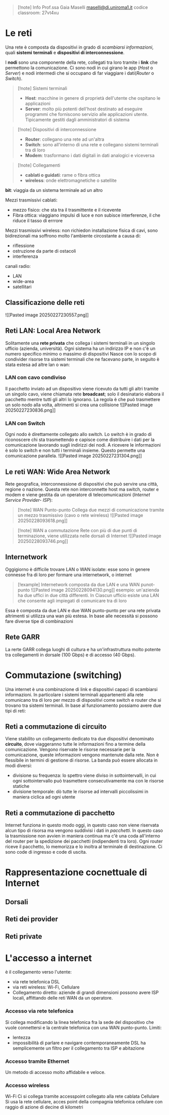 >[!note] Info
>Prof.ssa Gaia Maselli
>maselli@di.uniroma1.it
>codice classroom: 27vt4xu
# Le reti
Una rete è composta da dispositivi in grado di *scambiarsi informazioni*, quali **sistemi** **terminali** e **dispositivi di interconnessione**. 

I **nodi** sono una componente della rete, collegati tra loro tramite i **link** che permettono la comunicazione. Ci sono nodi in cui girano le app (*Host* o *Server*) e nodi intermedi  che si occupano di far viaggiare i dati(*Router* o *Switch*).

>[!note] Sistemi terminali
>- **Host**: macchine in genere di proprietà dell'utente che ospitano le applicazioni
>- **Server**: molto più potenti dell'host destinato ad eseguire programmi che forniscono servizio alle applicazioni utente. Tipicamente gestiti dagli amministratori di sistema

>[!note] Dispositivi di interconnessione
>- **Router**: collegano una rete ad un'altra
> - **Switch**: sono all'interno di una rete e collegano sistemi terminali tra di loro
>- **Modem**: trasformano i dati digitali in dati analogici e viceversa

>[!note] Collegamenti
>- **cablati o guidati**: rame o fibra ottica
>- **wireless**: onde elettromagnetiche o satellite

**bit**: viaggia da un sistema terminale ad un altro

Mezzi trasmissivi cablati:
- mezzo fisico: che sta tra il trasmittente e il ricevente
- Fibra ottica: viaggiano impulsi di luce e non subisce interferenze, il che riduce il tasso di errrore

Mezzi trasmissivi wireless:
non richiedon installazione fisica di cavi, sono bidirezionali ma soffrono molto l'ambiente circostante a causa di:
- riflessione
- ostruzione da parte di ostacoli
- interferenza

canali radio:
- LAN
- wide-area
- satellitari

## Classificazione delle reti
![[Pasted image 20250227230557.png]]

## Reti LAN: Local Area Network
Solitamente una **rete privata** che collega i sistemi terminali in un singolo ufficio (azienda, università). Ogni sistema ha un indirizzo IP e non c'è un numero specifico minimo o massimo di dispositivi
Nasce con lo scopo di condivider risorse tra sistemi terminali che ne facevano parte, in seguito è stata estesa ad altre lan o wan:

### LAN con cavo condiviso
Il pacchetto inviato ad un dispositivo viene ricevuto da tutti gli altri tramite un singolo cavo, viene chiamata rete **broadcast**; solo il desinatario elabora il pacchetto mentre tutti gli altri lo ignorano. La regola è che può trasmettere un solo nodo alla volta, altrimenti si crea una collisione
![[Pasted image 20250227230836.png]]

### LAN con Switch
Ogni nodo è direttamente collegato allo switch. Lo switch è in grado di riconoscere chi sta trasmettendo e capisce come distribuire i dati per la comunicazione lavorando sugli indirizzi dei nodi. A ricevere le informazioni è solo lo switch e non tutti i terminali insieme. Questo permette una comunicazione parallela.
![[Pasted image 20250227231304.png]]

## Le reti WAN: Wide Area Network
Rete geografica, interconnessione di dispositivi che può servire una città, regione o nazione. Questa rete non interconnette host ma switch, router e modem e viene gestita da un operatore di telecomunicazioni (*Internet Service Provider- ISP*):
 >[!note]  WAN Punto-punto
> Collega due mezzi di comunicazione tramite un mezzo trasmissivo (cavo o rete wireless)
> ![[Pasted image 20250228093618.png]]

>[!note] WAN a commutazione
>Rete con più di due punti di terminazione, viene utilizzata nelle dorsali di Internet
>![[Pasted image 20250228093746.png]]
## Internetwork 
Oggigiorno è difficile trovare LAN o WAN isolate: esse sono in genere connesse fra di loro per formare una internetwork, o internet
>[!example] Internetwork composta da due LAN e una WAN punot-punto
>![[Pasted image 20250228094130.png]]
>esempio: un'azienda ha due uffici in due città differenti. In Ciascun ufficio esiste una LAN che consente agli impiegati di comunicare tra di loro


Essa è composta da due LAN e due WAN punto-punto per una rete privata altrimenti si utilizza una wan più estesa. In base alle necessità si possono fare diverse tipe di combinazioni
## Rete GARR 
La rerte GARR collega luoghi di cultura e ha un'infrastruttura molto potente tra collegamenti in dorsale (100 Gbps) e di accesso (40 Gbps). 

# Commutazione (switching)
Una internet è una combinazione di link e dispositivi capaci di scambiarsi informazioni. In particolare i sistemi terminali appartenenti alla rete comunicano tra di loro per mezzo di dispositivi come switch e router che si trovano tra sistemi terminali.
In base al funzionamento possiamo avere due tipi di reti:
## Reti a commutazione di circuito
Viene stabilito un collegamento dedicato tra due dispositivi denominato **circuito**, dove viaggeranno tutte le informazioni fino a termine della comunicazione. Vengono riservate le risorse necessarie per la comunicazione, queste informazioni vengono mantenute dalla rete. Non è flessibile in termini di gestione di risorse.
La banda può essere allocata in modi diversi:
- divisione su frequenza: lo spettro viene diviso in sottointervalli, in cui ogni sottointervallo può trasmettere consecutivamente ma con le risorse statiche
- divisione temporale: dò tutte le risorse ad intervalli piccolissimi in maniera ciclica ad ogni utente

## Reti a commutazione di pacchetto
Internet funziona in questo modo oggi, in questo caso non viene riservata alcun tipo di risorsa ma vengono suddivisi i dati in *pacchetti*. In questo caso la trasmissione non avvien in maniera continua ma c'è una coda all'interno del router per la spedizione dei pacchetti (indipendenti tra loro). Ogni router riceve il pacchetto, lo memorizza e lo inoltra al terminale di destinazione. Ci sono code di ingresso e code di uscita.

# Rappresentazione cocnettuale di Internet

## Dorsali
## Reti dei provider
## Reti private
# L'accesso a internet
è il collegamento verso l'utente:
- via rete telefonica DSL
- via reti wireless: Wi-Fi, Cellulare
- Collegamento diretto: aziende di grandi dimensioni possono avere ISP locali, affittando delle reti WAN da un operatore.

### Accesso via rete telefonica
Si collega modificando la linea telefonica fra la sede del dispositivo che vuole connettersi e la centrale telefonica con una WAN punto-punto.
Limiti:
- lentezza
- impossibilità di parlare e navigare contemporaneamente
DSL ha semplicemente un filtro per il collegamento tra ISP e abitazione

### Accesso tramite Ethernet
Un metodo di accesso molto affidabile e veloce.
### Accesso wireless
Wi-Fi
 Ci si collega tramite accesspoint collegato alla rete cablata
 Cellulare
 Si usa la rete cellulare, acces point della compagnia telefonica cellulare con raggio di azione di decine di kilometri

